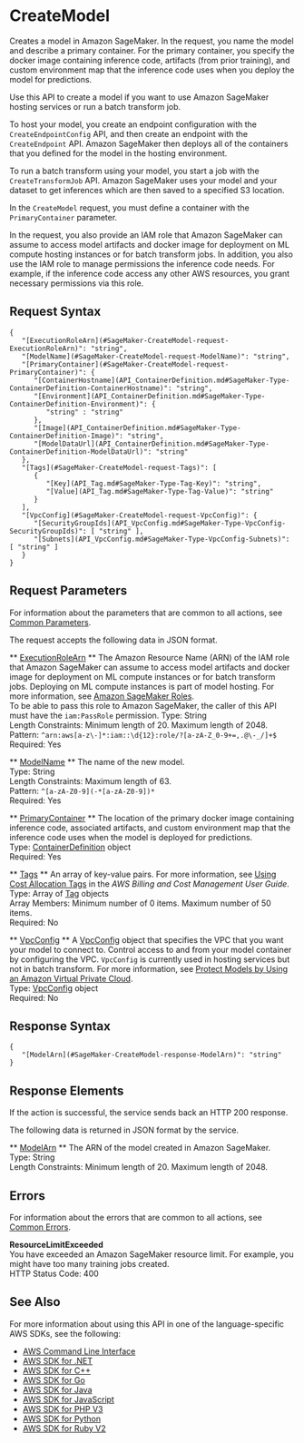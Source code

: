 # CreateModel<a name="API_CreateModel"></a>

Creates a model in Amazon SageMaker\. In the request, you name the model and describe a primary container\. For the primary container, you specify the docker image containing inference code, artifacts \(from prior training\), and custom environment map that the inference code uses when you deploy the model for predictions\.

Use this API to create a model if you want to use Amazon SageMaker hosting services or run a batch transform job\.

To host your model, you create an endpoint configuration with the `CreateEndpointConfig` API, and then create an endpoint with the `CreateEndpoint` API\. Amazon SageMaker then deploys all of the containers that you defined for the model in the hosting environment\. 

To run a batch transform using your model, you start a job with the `CreateTransformJob` API\. Amazon SageMaker uses your model and your dataset to get inferences which are then saved to a specified S3 location\.

In the `CreateModel` request, you must define a container with the `PrimaryContainer` parameter\.

In the request, you also provide an IAM role that Amazon SageMaker can assume to access model artifacts and docker image for deployment on ML compute hosting instances or for batch transform jobs\. In addition, you also use the IAM role to manage permissions the inference code needs\. For example, if the inference code access any other AWS resources, you grant necessary permissions via this role\.

## Request Syntax<a name="API_CreateModel_RequestSyntax"></a>

```
{
   "[ExecutionRoleArn](#SageMaker-CreateModel-request-ExecutionRoleArn)": "string",
   "[ModelName](#SageMaker-CreateModel-request-ModelName)": "string",
   "[PrimaryContainer](#SageMaker-CreateModel-request-PrimaryContainer)": { 
      "[ContainerHostname](API_ContainerDefinition.md#SageMaker-Type-ContainerDefinition-ContainerHostname)": "string",
      "[Environment](API_ContainerDefinition.md#SageMaker-Type-ContainerDefinition-Environment)": { 
         "string" : "string" 
      },
      "[Image](API_ContainerDefinition.md#SageMaker-Type-ContainerDefinition-Image)": "string",
      "[ModelDataUrl](API_ContainerDefinition.md#SageMaker-Type-ContainerDefinition-ModelDataUrl)": "string"
   },
   "[Tags](#SageMaker-CreateModel-request-Tags)": [ 
      { 
         "[Key](API_Tag.md#SageMaker-Type-Tag-Key)": "string",
         "[Value](API_Tag.md#SageMaker-Type-Tag-Value)": "string"
      }
   ],
   "[VpcConfig](#SageMaker-CreateModel-request-VpcConfig)": { 
      "[SecurityGroupIds](API_VpcConfig.md#SageMaker-Type-VpcConfig-SecurityGroupIds)": [ "string" ],
      "[Subnets](API_VpcConfig.md#SageMaker-Type-VpcConfig-Subnets)": [ "string" ]
   }
}
```

## Request Parameters<a name="API_CreateModel_RequestParameters"></a>

For information about the parameters that are common to all actions, see [Common Parameters](CommonParameters.md)\.

The request accepts the following data in JSON format\.

 ** [ExecutionRoleArn](#API_CreateModel_RequestSyntax) **   <a name="SageMaker-CreateModel-request-ExecutionRoleArn"></a>
The Amazon Resource Name \(ARN\) of the IAM role that Amazon SageMaker can assume to access model artifacts and docker image for deployment on ML compute instances or for batch transform jobs\. Deploying on ML compute instances is part of model hosting\. For more information, see [Amazon SageMaker Roles](https://docs.aws.amazon.com/sagemaker/latest/dg/sagemaker-roles.html)\.   
To be able to pass this role to Amazon SageMaker, the caller of this API must have the `iam:PassRole` permission\.
Type: String  
Length Constraints: Minimum length of 20\. Maximum length of 2048\.  
Pattern: `^arn:aws[a-z\-]*:iam::\d{12}:role/?[a-zA-Z_0-9+=,.@\-_/]+$`   
Required: Yes

 ** [ModelName](#API_CreateModel_RequestSyntax) **   <a name="SageMaker-CreateModel-request-ModelName"></a>
The name of the new model\.  
Type: String  
Length Constraints: Maximum length of 63\.  
Pattern: `^[a-zA-Z0-9](-*[a-zA-Z0-9])*`   
Required: Yes

 ** [PrimaryContainer](#API_CreateModel_RequestSyntax) **   <a name="SageMaker-CreateModel-request-PrimaryContainer"></a>
The location of the primary docker image containing inference code, associated artifacts, and custom environment map that the inference code uses when the model is deployed for predictions\.   
Type: [ContainerDefinition](API_ContainerDefinition.md) object  
Required: Yes

 ** [Tags](#API_CreateModel_RequestSyntax) **   <a name="SageMaker-CreateModel-request-Tags"></a>
An array of key\-value pairs\. For more information, see [Using Cost Allocation Tags](https://docs.aws.amazon.com/awsaccountbilling/latest/aboutv2/cost-alloc-tags.html#allocation-what) in the *AWS Billing and Cost Management User Guide*\.   
Type: Array of [Tag](API_Tag.md) objects  
Array Members: Minimum number of 0 items\. Maximum number of 50 items\.  
Required: No

 ** [VpcConfig](#API_CreateModel_RequestSyntax) **   <a name="SageMaker-CreateModel-request-VpcConfig"></a>
A [VpcConfig](API_VpcConfig.md) object that specifies the VPC that you want your model to connect to\. Control access to and from your model container by configuring the VPC\. `VpcConfig` is currently used in hosting services but not in batch transform\. For more information, see [Protect Models by Using an Amazon Virtual Private Cloud](host-vpc.md)\.  
Type: [VpcConfig](API_VpcConfig.md) object  
Required: No

## Response Syntax<a name="API_CreateModel_ResponseSyntax"></a>

```
{
   "[ModelArn](#SageMaker-CreateModel-response-ModelArn)": "string"
}
```

## Response Elements<a name="API_CreateModel_ResponseElements"></a>

If the action is successful, the service sends back an HTTP 200 response\.

The following data is returned in JSON format by the service\.

 ** [ModelArn](#API_CreateModel_ResponseSyntax) **   <a name="SageMaker-CreateModel-response-ModelArn"></a>
The ARN of the model created in Amazon SageMaker\.  
Type: String  
Length Constraints: Minimum length of 20\. Maximum length of 2048\.

## Errors<a name="API_CreateModel_Errors"></a>

For information about the errors that are common to all actions, see [Common Errors](CommonErrors.md)\.

 **ResourceLimitExceeded**   
 You have exceeded an Amazon SageMaker resource limit\. For example, you might have too many training jobs created\.   
HTTP Status Code: 400

## See Also<a name="API_CreateModel_SeeAlso"></a>

For more information about using this API in one of the language\-specific AWS SDKs, see the following:
+  [AWS Command Line Interface](https://docs.aws.amazon.com/goto/aws-cli/sagemaker-2017-07-24/CreateModel) 
+  [AWS SDK for \.NET](https://docs.aws.amazon.com/goto/DotNetSDKV3/sagemaker-2017-07-24/CreateModel) 
+  [AWS SDK for C\+\+](https://docs.aws.amazon.com/goto/SdkForCpp/sagemaker-2017-07-24/CreateModel) 
+  [AWS SDK for Go](https://docs.aws.amazon.com/goto/SdkForGoV1/sagemaker-2017-07-24/CreateModel) 
+  [AWS SDK for Java](https://docs.aws.amazon.com/goto/SdkForJava/sagemaker-2017-07-24/CreateModel) 
+  [AWS SDK for JavaScript](https://docs.aws.amazon.com/goto/AWSJavaScriptSDK/sagemaker-2017-07-24/CreateModel) 
+  [AWS SDK for PHP V3](https://docs.aws.amazon.com/goto/SdkForPHPV3/sagemaker-2017-07-24/CreateModel) 
+  [AWS SDK for Python](https://docs.aws.amazon.com/goto/boto3/sagemaker-2017-07-24/CreateModel) 
+  [AWS SDK for Ruby V2](https://docs.aws.amazon.com/goto/SdkForRubyV2/sagemaker-2017-07-24/CreateModel) 